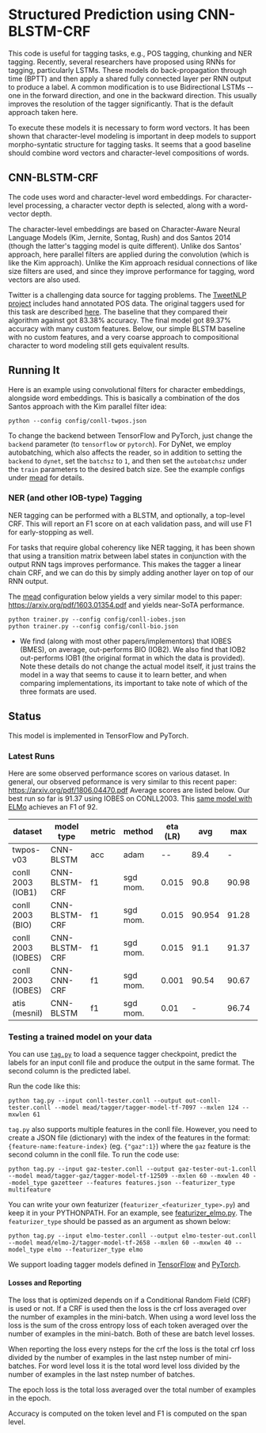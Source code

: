 # Structured Prediction using CNN-BLSTM-CRF

This code is useful for tagging tasks, e.g., POS tagging, chunking and NER tagging.  Recently, several researchers have proposed using RNNs for tagging, particularly LSTMs.  These models do back-propagation through time (BPTT)
and then apply a shared fully connected layer per RNN output to produce a label.
A common modification is to use Bidirectional LSTMs -- one in the forward direction, and one in the backward direction.  This usually improves the resolution of the tagger significantly.  That is the default approach taken here.

To execute these models it is necessary to form word vectors.  It has been shown that character-level modeling is important in deep models to support morpho-syntatic structure for tagging tasks.
It seems that a good baseline should combine word vectors and character-level compositions of words.

## CNN-BLSTM-CRF

The code uses word and character-level word embeddings.  For character-level processing, a character vector depth is selected, along with a word-vector depth. 

The character-level embeddings are based on Character-Aware Neural Language Models (Kim, Jernite, Sontag, Rush) and dos Santos 2014 (though the latter's tagging model is quite different).  Unlike dos Santos' approach, here parallel filters are applied during the convolution (which is like the Kim approach). Unlike the Kim approach residual connections of like size filters are used, and since they improve performance for tagging, word vectors are also used.

Twitter is a challenging data source for tagging problems.  The [TweetNLP project](http://www.cs.cmu.edu/~ark/TweetNLP) includes hand annotated POS data. The original taggers used for this task are described [here](http://www.cs.cmu.edu/~ark/TweetNLP/gimpel+etal.acl11.pdf).  The baseline that they compared their algorithm against got 83.38% accuracy.  The final model got 89.37% accuracy with many custom features.  Below, our simple BLSTM baseline with no custom features, and a very coarse approach to compositional character to word modeling still gets equivalent results.

## Running It

Here is an example using convolutional filters for character embeddings, alongside word embeddings.  This is basically a combination of the dos Santos approach with the Kim parallel filter idea:

```
python --config config/conll-twpos.json
```

To change the backend between TensorFlow and PyTorch, just change the `backend` parameter (to `tensorflow` or `pytorch`).  For DyNet, we employ autobatching, which also affects the reader, so in addition to setting the `backend` to `dynet`, set the `batchsz` to `1`, and then set the `autobatchsz` under the `train` parameters to the desired batch size. See the example configs under [mead](../python/mead/config) for details.

### NER (and other IOB-type) Tagging

NER tagging can be performed with a BLSTM, and optionally, a top-level CRF. This will report an F1 score on at each validation pass, and will use F1 for early-stopping as well.

For tasks that require global coherency like NER tagging, it has been shown that using a transition matrix between label states in conjunction with the output RNN tags improves performance.  This makes the tagger a linear chain CRF, and we can do this by simply adding another layer on top of our RNN output.

The [mead](mead.md)  configuration below yields a very similar model to this paper: https://arxiv.org/pdf/1603.01354.pdf and yields near-SoTA performance.

```
python trainer.py --config config/conll-iobes.json
python trainer.py --config config/conll-bio.json
```

- We find (along with most other papers/implementors) that IOBES (BMES), on average, out-performs BIO (IOB2).  We also find that IOB2 out-performs IOB1 (the original format in which the data is provided).  Note these details do not change the actual model itself, it just trains the model in a way that seems to cause it to learn better, and when comparing implementations, its important to take note of which of the three formats are used.

## Status

This model is implemented in TensorFlow and PyTorch.

### Latest Runs

Here are some observed performance scores on various dataset.  In general, our observed peformance is very similar to this recent paper: https://arxiv.org/pdf/1806.04470.pdf
Average scores are listed below.  Our best run so far is 91.37 using IOBES on CONLL2003.  This [same model with ELMo](../python/addons) achieves an F1 of 92.

| dataset             | model type    | metric | method   | eta (LR) |    avg |   max |  hsz |
| ------------------- | ------------- |------- | -------- | -------- | ------ | ----- |----- |
| twpos-v03           | CNN-BLSTM     |    acc | adam     |       -- | 89.4   |    -  |  100 |
| conll 2003 (IOB1)   | CNN-BLSTM-CRF |     f1 | sgd mom. |     0.015| 90.8   | 90.98 |  200 |
| conll 2003 (BIO)    | CNN-BLSTM-CRF |     f1 | sgd mom. |     0.015| 90.954 | 91.28 |  200 |
| conll 2003 (IOBES)  | CNN-BLSTM-CRF |     f1 | sgd mom. |     0.015| 91.1   | 91.37 |  200 |
| conll 2003 (IOBES)  | CNN-CNN-CRF   |     f1 | sgd mom. |     0.001| 90.54  | 90.67 |  800 |
|       atis (mesnil) | CNN-BLSTM     |     f1 | sgd mom. |     0.01 |     -  | 96.74 |  100 |


### Testing a trained model on your data

You can use [`tag.py`](../python/tag.py) to load a sequence tagger checkpoint, predict the labels for an input conll file and produce the output in the same format. The second column is the predicted label.

Run the code like this:
```
python tag.py --input conll-tester.conll --output out-conll-tester.conll --model mead/tagger/tagger-model-tf-7097 --mxlen 124 --mxwlen 61
```
`tag.py` also supports multiple features in the conll file. However, you need to create a JSON file (dictionary) with the index of the features in the format: `{feature-name:feature-index}` (eg. `{"gaz":1}`) where the `gaz` feature is the second column in the conll file. To run the code use: 

```
python tag.py --input gaz-tester.conll --output gaz-tester-out-1.conll --model mead/tagger-gaz/tagger-model-tf-12509 --mxlen 60 --mxwlen 40 --model_type gazetteer --features features.json --featurizer_type multifeature
```

You can write your own featurizer (`featurizer_<featurizer_type>.py`) and keep it in your PYTHONPATH. For an example, see [featurizer_elmo.py](../python/addons/featurizer_elmo.py). The `featurizer_type` should be passed as an argument as shown below:

```
python tag.py --input elmo-tester.conll --output elmo-tester-out.conll --model mead/elmo-2/tagger-model-tf-2658 --mxlen 60 --mxwlen 40 --model_type elmo --featurizer_type elmo
```

We support loading tagger models defined in [TensorFlow](../python/baseline/tf/tagger/model.py) and [PyTorch](../python/baseline/pytorch/tagger/model.py).


#### Losses and Reporting

The loss that is optimized depends on if a Conditional Random Field (CRF) is used or not. If a CRF is used then the loss is the crf loss averaged over the number of examples in the mini-batch. When using a word level loss the loss is the sum of the cross entropy loss of each token averaged over the number of examples in the mini-batch. Both of these are batch level losses.

When reporting the loss every nsteps for the crf the loss is the total crf loss divided by the number of examples in the last nstep number of mini-batches. For word level loss it is the total word level loss divided by the number of examples in the last nstep number of batches.

The epoch loss is the total loss averaged over the total number of examples in the epoch.

Accuracy is computed on the token level and F1 is computed on the span level.

